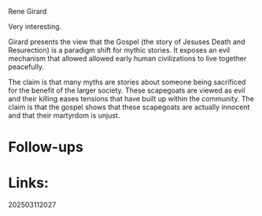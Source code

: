 Rene Girard

Very interesting. 

Girard presents the view that the Gospel (the story of Jesuses Death and Resurection) is a paradigm shift for mythic stories. It exposes an evil mechanism that allowed allowed early human civilizations to live together peacefully.  

The claim is that many myths are stories about someone being sacrificed for the benefit of the larger society.  These scapegoats are viewed as evil and their killing eases tensions that have built up within the community. The claim is that the gospel shows that these scapegoats are actually innocent and that their martyrdom is unjust. 





# Follow-ups


# Links: 



202503112027

